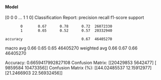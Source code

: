 #### Model
[0 0 0 ... 1 1 0]
Classification Report:
              precision    recall  f1-score   support

           0       0.67      0.78      0.72  26072330
           1       0.65      0.52      0.57  20332940

    accuracy                           0.67  46405270
   macro avg       0.66      0.65      0.65  46405270
weighted avg       0.66      0.67      0.66  46405270

Accuracy: 0.6659417992827108
Confusion Matrix:
[[20429853  5642477]
 [ 9859584 10473356]]
Confusion Matrix (%):
[[44.02485537 12.15912977]
 [21.2466903  22.56932456]]
